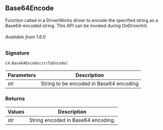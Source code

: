 ## Base64Encode

Function called in a DriverWorks driver to encode the specified string as a Base64-encoded string. This API can be invoked during OnDriverInit.

###### Available from 1.6.0


### Signature

`C4:Base64Encode(strToEncode)`


| Parameters | Description |
| --- | --- |
| str | String to be encoded in Base64 encoding |


### Returns

| Values | Description |
| --- | --- |
| str | String encoded in Base64 encoding. |
